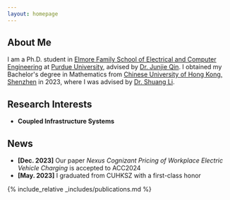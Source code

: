 ```yaml
---
layout: homepage
---
```


## About Me

I am a Ph.D. student in [Elmore Family School of Electrical and Computer Engineering](https://engineering.purdue.edu/ECE) at [Purdue University](https://www.purdue.edu), advised by [Dr. Junjie Qin](https://engineering.purdue.edu/people/junjie.qin.1). I obtained my Bachelor's degree in Mathematics from [Chinese University of Hong Kong, Shenzhen](https://www.cuhk.edu.cn/en) in 2023, where I was advised by [Dr. Shuang Li](https://shuangli01.github.io). 

## Research Interests

- **Coupled Infrastructure Systems**

## News

- **[Dec. 2023]** Our paper *Nexus Cognizant Pricing of Workplace Electric Vehicle Charging* is accepted to ACC2024
- **[May. 2023]** I graduated from CUHKSZ with a first-class honor

{% include_relative _includes/publications.md %}

